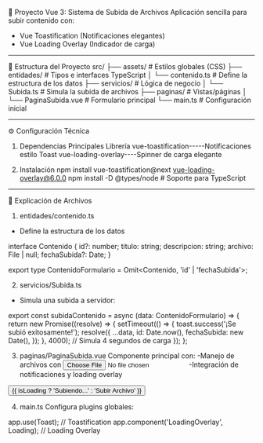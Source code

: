 📌 Proyecto Vue 3: Sistema de Subida de Archivos
Aplicación sencilla para subir contenido con:
- Vue Toastification (Notificaciones elegantes)
- Vue Loading Overlay (Indicador de carga)

--------------------------------------------------------------------------------------
📂 Estructura del Proyecto
src/
├── assets/                # Estilos globales (CSS)
├── entidades/            # Tipos e interfaces TypeScript
│   └── contenido.ts      # Define la estructura de los datos
├── servicios/            # Lógica de negocio
│   └── Subida.ts         # Simula la subida de archivos
├── paginas/              # Vistas/páginas
│   └── PaginaSubida.vue  # Formulario principal
└── main.ts               # Configuración inicial

--------------------------------------------------------------------------------------
⚙️ Configuración Técnica
1. Dependencias Principales
Librería
vue-toastification-----Notificaciones estilo Toast
vue-loading-overlay----Spinner de carga elegante

2. Instalación
npm install vue-toastification@next vue-loading-overlay@6.0.0
npm install -D @types/node  # Soporte para TypeScript

--------------------------------------------------------------------------------------
📄 Explicación de Archivos

1. entidades/contenido.ts
- Define la estructura de los datos

interface Contenido {
    id?: number;
    titulo: string;
    descripcion: string;
    archivo: File | null;
    fechaSubida?: Date;
}

export type ContenidoFormulario = Omit<Contenido, 'id' | 'fechaSubida'>;

2. servicios/Subida.ts
- Simula una subida a servidor:

export const subidaContenido = async (data: ContenidoFormulario) => {
    return new Promise((resolve) => {
        setTimeout(() => {
            toast.success('¡Se subió exitosamente!');
            resolve({
                ...data,
                id: Date.now(),
                fechaSubida: new Date(),
            });
        }, 4000); // Simula 4 segundos de carga
    });
};

3. paginas/PaginaSubida.vue
Componente principal con:
-Manejo de archivos con <input type="file">
-Integración de notificaciones y loading overlay

<button type="submit" :disabled="isLoading">
    <LoadingOverlay 
        :active="isLoading" 
        loader="dots"
    />
    {{ isLoading ? 'Subiendo...' : 'Subir Archivo' }}
</button>

4. main.ts
Configura plugins globales:

app.use(Toast); // Toastification
app.component('LoadingOverlay', Loading); // Loading Overlay
